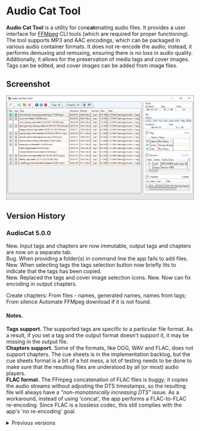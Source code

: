 # Audio Cat Tool 

**Audio Cat Tool** is a utility for con**cat**enating audio files. It provides a user interface for [FFMpeg](https://ffmpeg.org/) CLI tools (which are required for proper functioning). The tool supports MP3 and AAC encodings, which can be packaged in various audio container formats. It does not re-encode the audio; instead, it performs demuxing and remuxing, ensuring there is no loss in audio quality. Additionally, it allows for the preservation of media tags and cover images. Tags can be edited, and cover images can be added from image files.

## Screenshot
![Screenshot](App.png)

## Version History

### AudioCat 5.0.0
New. Input tags and chapters are now immutable, output tags and chapters are now on a separate tab.<br>
Bug. When providing a folder(s) in command line the app fails to add files.<br>
New. When selecting tags the tags selection button now briefly lits to indicate that the tags has been copied.<br>
New. Replaced the tags and cover image selection icons.
New. Now can fix encoding in output chapters.

Create chapters: From files - names, generated names, names from tags; From silence
Automate FFMpeg download if it is not found.

#### Notes.
**Tags support.** The supported tags are specific to a particular file format. As a result, if you set a tag and the output format doesn't support it, it may be missing in the output file.<br>
**Chapters support.** Some of the formats, like OGG, WAV and FLAC, does not support chapters. The cue sheets is in the implementation backlog, but the cue sheets format is a bit of a hot mess, a lot of testing needs to be done to make sure that the resulting files are understood by all (or most) audio players.<br>
**FLAC format.** The FFmpeg concatenation of FLAC files is buggy; it copies the audio streams without adjusting the DTS timestamps, so the resulting file will always have a *"non-monotonically increasing DTS"* issue. As a workaround, instead of using 'concat', the app performs a FLAC-to-FLAC re-encoding. Since FLAC is a lossless codec, this still complies with the app's 'no re-encoding' goal.

<details>
<summary>Previous versions</summary>

### AudioCat 4.0.0
New. Concatenation now detects some remux-recoverable errors and performs remuxing.<br>
New. Added a status update for the image attachment stage, before it appeared to be frozen without any status during this stage.<br>
New. FLAC concatenation is changed to use re-encoding instead of concat.<br>
Fix. Trim start and end spaces from a suggested file name.<br>
Bug. Disabled chapters support for FLAC format as the formai itself doesn't support it.<br>
Bug. File list could contain BOM, that could cause concatenation failure.<br>
Bug. When generating files list the app was outputting an extra new line after the header.

### AudioCat 3.2.1
Bug. If a cover image was present then the concatenation process would most likely fail with 'non-monotonical' error, and the image would be missing in the output.

### AudioCat 3.2.0
New. Added support for WAV (pcm_s16le, pcm_u8) and FLAC files.

### AudioCat 3.1.0
Bug. Tags insertion by pressing Insert would interfere with pasting using Ctrl+Insert.<br>
New. Now Ctrl+Concatenate will set the output file name to the name of the first file in the list.<br>
Bug. When a file doesn't have tags and you add one, the tags source selection icon for the file was hidden anyway.<br>
Bug. When all tags has been deleted the file would be still considered a tags source and the icon would still be displayed.<br>
Bug. When adding files with drag and drop, the app would accept the files of a different codecs than the files that are already in the list.<br>
Bug. The dialog for selecting files to add would default to mp3 files even if the files already present are of a different codec.<br>
Fix. Renamed "File" to "Selected File" in the right panel.<br>
New. Added support for OGG Vorbis and WMA files concatenation.<br>
Bug. When no files are loaded or selected the empty streams expander was shown.<br>
New. If we are adding a file that is already in the list a warning message box will be shown.

### AudioCat 3.0.2
Bug. Cover image extraction could return an error despite that the image was extracted successfully.<br>
Fix. Added GEOB error to the skipped errors list to be ignored.<br>
Bug. If unable to extract an image the app would not show any error.

### AudioCat 3.0.1
Bug. When attaching a cover image in some cases the resulting file could have an invalid media tags.<br>
Bug. If a cover image in the list was unselected it would get added to the output anyway.

### AudioCat 3.0.0
New. Now if the tags grid is empty a new tag can be added by double click on the grid header.<br>
Fix. In some cases when concatenation fails an empty output file was created, now app deletes it.<br>
Bug. Multiple tags selection was allowed leading to inconsistent tags manipulation results.<br>
Fix. Ordering columns now disabled.<br>
New. Added the total files count.<br>
Fix. Adjusted the hight of the selected file data fields.<br>
Fix. Ordering by column is now disabled for streams and chapters grid.<br>
Fix. Set a minimal size for the right side panel.<br>
Bug. Adding an image would fail if m4b file contained chapters.<br>
New. Concatenation progress is now reflected in the app icon on the task bar.<br>
Bug. Chapters tags were not displayed.<br>
New. Chapters tags is now replaced with title field which is editable.<br>
New. Chapters are now properly time adjusted, concatenated and added to the output.<br>
New. Now chapters output can be disabled using a switch on the expander.<br>
New. Replaced switch icons.<br>
New. Tags output can be enabled or disabled.<br>
Bug. If the output file was not created the concatenation would fail with "file not found" instead of the real error.<br>
Bug. Media tags value escaping was missing some characters that must be escaped.<br>
Bug. Writing media tags could fail due to a BOM that was written to the metadata file.<br>
New. Added the count for Tags, Streams and Chapters.

### AudioCat 2.1.0
New. Added a popup menu to the tags grid that has an option to fix the tags Cyrillic encoding.<br>
New. Now the app accepts a drop of directories.

### AudioCat v2.0.0
Bug. When adding some files the app would freeze on the probing stage.<br>
New. Added the switch for enabling or disabling media tags, also adding, deleting and moving them around.<br>
New. Now dragging files into the app also work with right Control.<br>
New. Now app accesps files from CLI, or if they are dropped to it.<br>
Changed the font and the font size for some UI elements.<br>
The code went through a significant refactoring.

### AudioCat v1.7.2
Bug. When adding files with very long names by drag-n-drop, no files will be added, no message would be shown. Now the error is handles and we are showing the message.

### AudioCat v1.7.1
Fix. The toolbar items is now locked in their places.<br>
Bug. When adding files by drag-n-drop while pressing Ctrl the tags and image was erroneously selected in the new files.

### AudioCat v1.7.0
New. Now file probing is done in parallel, that can significantly increase files addition speed.<br>
Bug. The duration and bitrate was shown for JPG files, now it is N/A.

### AudioCat v1.6.1
Bug. If the cover image was added to the list then it was deleted by the end of concatenation, not it is preserved.

### AudioCat v1.6.0
New. Now we can add image files along with audio files, those images will be attached as cover images.<br>
New. Now if files are dragged and Left Ctrl is pressed the files will be added without clearing existing files.<br>
Bug. The text values read from files was dispayed garbled if they was in a language different from English.<br>
Fix. If a bitrate was not available an empty value was shown, now it is 'N/A'.<br>
Bug. When adding files by a directory, only mp3 files were added.

### AudioCat v1.5.1
Bug. If a warning that is ignored was repeated more than one time the error dialog would show anyway.<br>
Bug. Progress bar calculation was done based on the total file size, that could result in a wrong progress if one of the streams was discarded, now it is based on the duration.<br>
Fix. If metedata had an encoding BOM error that was always resulting in a concatenation error, now we handle it.

### AudioCat v1.5.0
Fix. Now the save file extension is added according to the input files encoding.<br>
New. Added support for cases when a jpg cover image is erroneously present as a png.<br>
New. Now app checks if ffmpeg and ffprobe is accessible.<br>
New. Now can remove a file by pressing Delete, or move files with Ctrl+Up/Down.<br>
Bug. When adding several files or a directory the first file was always marked as a metadata source event if the source was already selected.<br>
Fix. Chapters information is now discarded, before it could be writing an incomplete chapters info. Chapters are not supported.<br>
Fix. Removed error repetition messages, otherwise they were interpreted as errors.<br>
Fix. Cancel button is hidden now since it is not implemented.<br>
Fix. If a cover image was invalid that could result in a failure to output a file, now we skip those images.

### AudioCat v1.4.1
Bug. Adding cover was causing the concatenation error dialog to pop-up with an empty error message.

### AudioCat v1.4.0
Bug. The escaping of the input file names was done incorrectly causing concatenation to fail in some cases.<br>
Fix. Corrected the algorithm of selection of the default tags and cover image when the files is added to the list.<br>
New. Now when the files are added they are properly sorted.<br>
New. Now when adding filed the first file that contains an audio stream define the expected encoding, the rest of the files is skipped if their encoding doesn't match.<br>
New. If files was skipped during addition a dialog will pop-up listing the files and reasons for skipping.<br>
New. When the files are added using drag-and-drop the first file is automatically selected.

### AudioCat v1.3.0
Now can add cover images to the output file.

### AudioCat v1.2.0
When saving the concatenated file, now the save dialog opens to the path of the first file.<br>
Now using -hide_banner.<br>
Tags source now can be deselected.<br>
Now the selected tags are written to the output file.<br>
Cancel button image had a cursor over it, replaced the images.<br>
Replaced the selected tags source icon from arrow to checkmark.<br>
Gray ckeckmark displayed if the file has tags.<br>
Now selecting files without tags as a tags source is not allowed.<br>
Now handling concatenation errors, displaying them and offering to delete the output.
</details>
